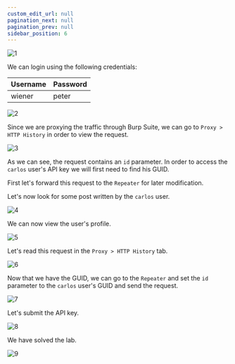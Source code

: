 ```yaml
---
custom_edit_url: null
pagination_next: null
pagination_prev: null
sidebar_position: 6
---
```


![1](https://github.com/Knign/Write-ups/assets/110326359/8f05eb79-a60b-4d6d-a786-ad7f4fdaf0a8)

We can login using the following credentials:

| Username | Password |
| -------- | -------- |
| wiener         | peter         |

![2](https://github.com/Knign/Write-ups/assets/110326359/fadc6a94-3a50-40a2-9a9a-c500f9bfdfd3)

Since we are proxying the traffic through Burp Suite, we can go to `Proxy > HTTP History` in order to view the request.

![3](https://github.com/Knign/Write-ups/assets/110326359/bb82c2c6-3b8e-40f4-b628-47e3e78b123a)

As we can see, the request contains an `id` parameter. In order to access the `carlos` user's API key we will first need to find his GUID.

First let's forward this request to the `Repeater` for later modification.

Let's now look for some post written by the `carlos` user.

![4](https://github.com/Knign/Write-ups/assets/110326359/f180f68a-afaa-4e1a-bf4b-b8aca02a9905)

We can now view the user's profile.

![5](https://github.com/Knign/Write-ups/assets/110326359/3e765dac-39ae-42b3-ab01-16a9a19046f3)

Let's read this request in the `Proxy > HTTP History` tab.

![6](https://github.com/Knign/Write-ups/assets/110326359/15cd78d8-3ca5-470c-8f9f-8ff6eddebef9)

Now that we have the GUID, we can go to the `Repeater`  and set the `id` parameter to the `carlos` user's GUID and send the request.

![7](https://github.com/Knign/Write-ups/assets/110326359/e00e37dc-37d3-4757-98e0-79892536d6de)

Let's submit the API key.

![8](https://github.com/Knign/Write-ups/assets/110326359/6b6dfce6-7c08-415c-a50b-da811af3a3ef)

We have solved the lab.

![9](https://github.com/Knign/Write-ups/assets/110326359/70d6c7d8-001b-45a7-a791-bb27e1d8658a)
